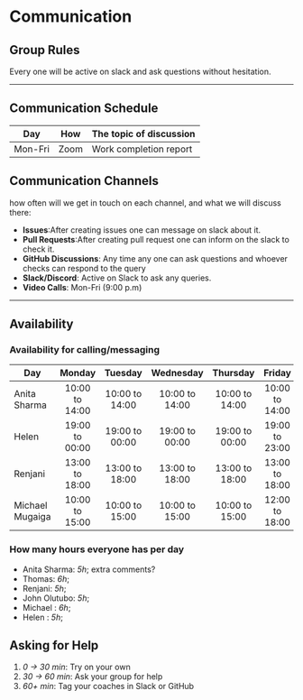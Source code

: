 # Communication

## Group Rules

<!-- any general rules you'd like to set for your group? -->

Every one will be active on slack and ask questions without hesitation.

---

## Communication Schedule

| Day     | How  | The topic of discussion |
| ------- | :--: | ----------------------- |
| Mon-Fri | Zoom | Work completion report  |

## Communication Channels

how often will we get in touch on each channel, and what we will discuss there:

- **Issues**:After creating issues one can message on slack about it.
- **Pull Requests**:After creating pull request one can inform on the slack to
  check it.
- **GitHub Discussions**: Any time any one can ask questions and whoever checks
  can respond to the query
- **Slack/Discord**: Active on Slack to ask any queries.
- **Video Calls**: Mon-Fri (9:00 p.m)

---

## Availability

### Availability for calling/messaging

| Day             |     Monday     |    Tuesday     |   Wednesday    |    Thursday    |     Friday     |    Saturday    |     Sunday     |
| --------------- | :------------: | :------------: | :------------: | :------------: | :------------: | :------------: | :------------: |
| Anita Sharma    | 10:00 to 14:00 | 10:00 to 14:00 | 10:00 to 14:00 | 10:00 to 14:00 | 10:00 to 14:00 |       NA       | 12:00 to 16:00 |
| Helen           | 19:00 to 00:00 | 19:00 to 00:00 | 19:00 to 00:00 | 19:00 to 00:00 | 19:00 to 23:00 | 10:00 to 15:00 | 12:00 to 16:00 |
| Renjani         | 13:00 to 18:00 | 13:00 to 18:00 | 13:00 to 18:00 | 13:00 to 18:00 | 13:00 to 18:00 |       NA       | 12:00 to 16:00 |
| Michael Mugaiga | 10:00 to 15:00 | 10:00 to 15:00 | 10:00 to 15:00 | 10:00 to 15:00 | 12:00 to 18:00 | 14:00 to 16:00 | 12:00 to 16:00 |

### How many hours everyone has per day

- Anita Sharma: _5h_; extra comments?
- Thomas: _6h_;
- Renjani: _5h_;
- John Olutubo: _5h_;
- Michael : _6h_;
- Helen : _5h_;

## Asking for Help

1. _0 -> 30 min_: Try on your own
2. _30 -> 60 min_: Ask your group for help
3. _60+ min_: Tag your coaches in Slack or GitHub
